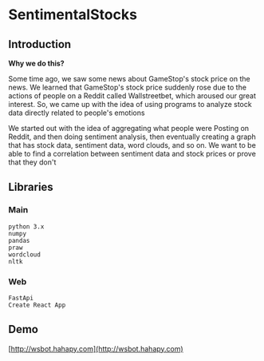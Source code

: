 # SentimentalStocks

## Introduction

**Why we do this?**

Some time ago, we saw some news about GameStop's stock price on the news.
We learned that GameStop's stock price suddenly rose due to the actions of people on a Reddit called Wallstreetbet,
which aroused our great interest. 
So, we came up with the idea of using programs to analyze stock data directly related to people's emotions

We started out with the idea of aggregating what people were Posting on Reddit, 
and then doing sentiment analysis, 
then eventually creating a graph that has stock data, 
sentiment data, word clouds, and so on. 
We want to be able to find a correlation between sentiment data and stock prices or prove that they don't

## Libraries
### Main
```
python 3.x
numpy
pandas
praw
wordcloud
nltk
```
### Web
```
FastApi
Create React App
```
## Demo
[http://wsbot.hahapy.com](http://wsbot.hahapy.com)